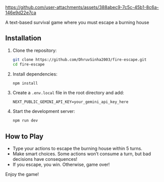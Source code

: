 
https://github.com/user-attachments/assets/388abec9-7c5c-45b1-8c6a-146e9d22e7ca

A text-based survival game where you must escape a burning house  

## Installation  

1. Clone the repository:  
   ```sh
   git clone https://github.com/DhruvSinha2003/fire-escape.git
   cd fire-escape
   ```

2. Install dependencies:  
   ```sh
   npm install
   ```

3. Create a `.env.local` file in the root directory and add:  
   ```env
   NEXT_PUBLIC_GEMINI_API_KEY=your_gemini_api_key_here
   ```

4. Start the development server:  
   ```sh
   npm run dev
   ```

## How to Play  

- Type your actions to escape the burning house within 5 turns.  
- Make smart choices. Some actions won’t consume a turn, but bad decisions have consequences!  
- If you escape, you win. Otherwise, game over!  

Enjoy the game! 
